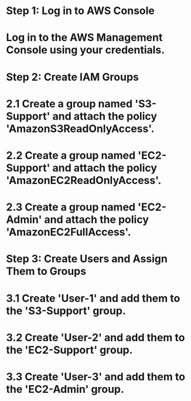 # Step 1: Log in to AWS Console

# Log in to the AWS Management Console using your credentials.

# Step 2: Create IAM Groups

# 2.1 Create a group named 'S3-Support' and attach the policy 'AmazonS3ReadOnlyAccess'.

# 2.2 Create a group named 'EC2-Support' and attach the policy 'AmazonEC2ReadOnlyAccess'.

# 2.3 Create a group named 'EC2-Admin' and attach the policy 'AmazonEC2FullAccess'.

# Step 3: Create Users and Assign Them to Groups

# 3.1 Create 'User-1' and add them to the 'S3-Support' group.

# 3.2 Create 'User-2' and add them to the 'EC2-Support' group.

# 3.3 Create 'User-3' and add them to the 'EC2-Admin' group.
